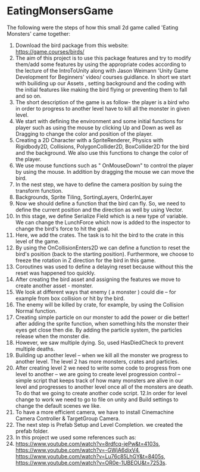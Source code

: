 # EatingMonsersGame
The following were the steps of how this small 2d game called 'Eating Monsters' came together:

1. Download the bird package from this website: https://game.courses/birds/
2. The aim of this project is to use this package features and try to modify them/add some features by using the appropriate codes according to the lecture of the IntroToUnity along with Jason Weimann 'Unity Game Development for Beginners' video/ courses guidlance. In short we start with builiding up our Assets , setting background and the coding with the initial features like making the bird flying or preventing them to fall and so on.
3. The short description of the game is as follow- the player is a bird who in order to progress to another level have to kill all the monster in given level.
4. We start with defining the environment and some initial functions for player such as using the mouse by clicking Up and Down as well as Dragging to change the color and position of the player.
5. Creating a 2D Character with a SpriteRenderer, Physics with Rigidbody2D, Collisions, PolygonCollider2D, BoxCollider2D for the bird and the background. We also use this functions to change the color of the player. 
6. We use mouse functions such as " OnMouseDown" to control the player by using the mouse. In addition by dragging the mouse we can move the bird. 
7. In the nest step, we have to define the camera position by suing the transform function.
8. Backgrounds, Sprite Tiling, SortingLayers, OrderInLayer
9. Now we should define a function that the bird can fly. So, we need to define the current position and the direction as well by using Vector. 
10. In this stage, we define Serialize Field which is a new type of variable. We can change the LunchForce which now is added to the inspector to change the bird's force to hit the goal. 
11. Here, we add the crates. The task is to hit the bird to the crate in this level of the game. 
12. By using the OnCollisionEnters2D we can define a function to reset the bird's position (back to the starting position). Furthermore, we choose to freeze the rotation in Z direction for the bird in this game. 
13. Coroutines was used to define a delaying reset because without this the reset was happened too quickly. 
14. After creating the bird asset and assigning the features we move to create another asset - monster.
15. We look at different ways that enemy ( a monster ) could die – for example from box collision or hit by the bird. 
16. The enemy will be killed by crate, for example, by using the Collision Normal function. 
17. Creating simple particle on our monster to add the power or die better! after adding the sprite function, when something hits the monster their eyes get close then die. By adding the particle system, the particles release when the monster die.
18. However, we saw multiple dying. So, used HasDiedCheck to prevent multiple deaths.
19. Building up another level – when we kill all the monster we progress to another level. The level 2 has more monsters, crates and particles. 
20. After creating level 2 we need to write some code to progress from one level to another – we are going to create level progression control – simple script that keeps track of how many monsters are alive in our level and progresses to another level once all of the monsters are death. To do that we going to create another code script.
12.In order for level change to work we need to go to file on unity and Build settings to change the default scenes we like.
21. To have a more efficient camera, we have to install Cinemachine Camera Controller & TargetGroup Camera. 
22. The next step is Prefab Setup and Level Completion. we created the prefab folder. 
23. In this project we used some references such as:
24.  https://www.youtube.com/watch?v=8rdfcq-jePw&t=4103s, 
https://www.youtube.com/watch?v=-GWjA6dixV4,
https://www.youtube.com/watch?v=Lu76c85LhGY&t=8405s, 
https://www.youtube.com/watch?v=OR0e-1UBEOU&t=7253s. 
